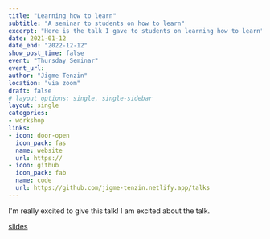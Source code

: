 ```yaml
---
title: "Learning how to learn"
subtitle: "A seminar to students on how to learn"
excerpt: "Here is the talk I gave to students on learning how to learn"
date: 2021-01-12
date_end: "2022-12-12"
show_post_time: false
event: "Thursday Seminar"
event_url: 
author: "Jigme Tenzin"
location: "via zoom"
draft: false
# layout options: single, single-sidebar
layout: single
categories:
- workshop
links:
- icon: door-open
  icon_pack: fas
  name: website
  url: https://
- icon: github
  icon_pack: fab
  name: code
  url: https://github.com/jigme-tenzin.netlify.app/talks
---
```


I'm really excited to give this talk! I am excited about the talk.

[slides](slides/2022-how-to-learn/index)
